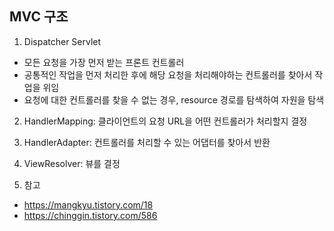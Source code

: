 ## MVC 구조

1. Dispatcher Servlet

-   모든 요청을 가장 먼저 받는 프론트 컨트롤러
-   공통적인 작업을 먼저 처리한 후에 해당 요청을 처리해야하는 컨트롤러를 찾아서 작업을 위임
-   요청에 대한 컨트롤러를 찾을 수 없는 경우, resource 경로를 탐색하여 자원을 탐색

2. HandlerMapping: 클라이언트의 요청 URL을 어떤 컨트롤러가 처리할지 결정
3. HandlerAdapter: 컨트롤러를 처리할 수 있는 어댑터를 찾아서 반환
4. ViewResolver: 뷰를 결정

5. 참고

-   https://mangkyu.tistory.com/18
-   https://chinggin.tistory.com/586